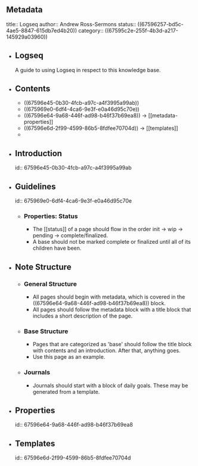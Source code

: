 ## Metadata
title:: Logseq
author:: Andrew Ross-Sermons
status:: ((67596257-bd5c-4ae5-8847-615db7ed4b20))
category:: ((67595c2e-255f-4b3d-a217-145929a03960))
- ## Logseq
  A guide to using Logseq in respect to this knowledge base.
- ## Contents
	- ((67596e45-0b30-4fcb-a97c-a4f3995a99ab))
	- ((675969e0-6df4-4ca6-9e3f-e0a46d95c70e))
	- ((67596e64-9a68-446f-ad98-b46f37b69ea8)) -> [[metadata-properties]]
	- ((67596e6d-2f99-4599-86b5-8fdfee70704d)) -> [[templates]]
	-
- ## Introduction
  id:: 67596e45-0b30-4fcb-a97c-a4f3995a99ab
- ## Guidelines
  id:: 675969e0-6df4-4ca6-9e3f-e0a46d95c70e
	- ### Properties: Status
		- The [[status]] of a page should flow in the order init -> wip -> pending -> complete/finalized.
		- A base should not be marked complete or finalized until all of its children have been.
- ## Note Structure
	- ### General Structure
		- All pages should begin with metadata, which is covered in the ((67596e64-9a68-446f-ad98-b46f37b69ea8)) block.
		- All pages should follow the metadata block with a title block that includes a short description of the page.
	- ### Base Structure
		- Pages that are categorized as 'base' should follow the title block with contents and an introduction. After that, anything goes.
		- Use this page as an example.
	- ### Journals
		- Journals should start with a block of daily goals. These may be generated from a template.
- ## Properties
  id:: 67596e64-9a68-446f-ad98-b46f37b69ea8
- ## Templates
  id:: 67596e6d-2f99-4599-86b5-8fdfee70704d